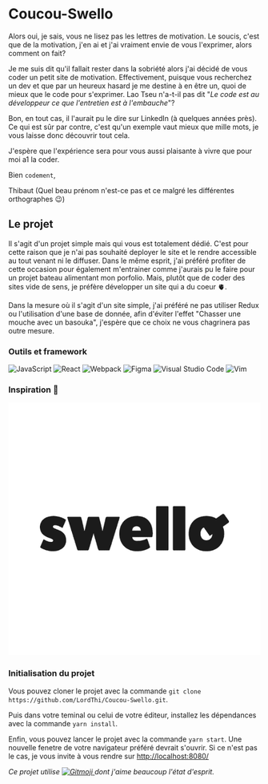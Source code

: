 # Coucou-Swello

Alors oui, je sais, vous ne lisez pas les lettres de motivation. Le soucis, c'est que de la motivation, j'en ai et j'ai vraiment envie de vous l'exprimer, alors comment on fait?

Je me suis dit qu'il fallait rester dans la sobriété alors j'ai décidé de vous coder un petit site de motivation. Effectivement, puisque vous recherchez un dev et que par un heureux hasard je me destine à en être un, quoi de mieux que le code pour s'exprimer.
Lao Tseu n'a-t-il pas dit "*Le code est au développeur ce que l'entretien est à l'embauche*"?

Bon, en tout cas, il l'aurait pu le dire sur LinkedIn (à quelques années près). Ce qui est sûr par contre, c'est qu'un exemple vaut mieux que mille mots, je vous laisse donc découvrir tout cela.

J'espère que l'expérience sera pour vous aussi plaisante à vivre que pour moi a1 la coder.

Bien `codement`,

Thibaut (Quel beau prénom n'est-ce pas et ce malgré les différentes orthographes 😉)

## Le projet

Il s'agit d'un projet simple mais qui vous est totalement dédié. C'est pour cette raison que je n'ai pas souhaité deployer le site et le rendre accessible au tout venant ni le diffuser. Dans le même esprit, j'ai préféré profiter de cette occasion pour également m'entrainer comme j'aurais pu le faire pour un projet bateau alimentant mon porfolio. Mais, plutôt que de coder des sites vide de sens, je préfère développer un site qui a du coeur 🫀.

Dans la mesure où il s'agit d'un site simple, j'ai préféré ne pas utiliser Redux ou l'utilisation d'une base de donnée, afin d'éviter l'effet "Chasser une mouche avec un basouka", j'espère que ce choix ne vous chagrinera pas outre mesure.

### Outils et framework

![JavaScript](https://img.shields.io/badge/javascript-%23323330.svg?style=for-the-badge&logo=javascript&logoColor=%23F7DF1E)
![React](https://img.shields.io/badge/react-%2320232a.svg?style=for-the-badge&logo=react&logoColor=%2361DAFB)
![Webpack](https://img.shields.io/badge/webpack-%238DD6F9.svg?style=for-the-badge&logo=webpack&logoColor=black)
![Figma](https://img.shields.io/badge/figma-%23F24E1E.svg?style=for-the-badge&logo=figma&logoColor=white)
![Visual Studio Code](https://img.shields.io/badge/Visual%20Studio%20Code-0078d7.svg?style=for-the-badge&logo=visual-studio-code&logoColor=white)
![Vim](https://img.shields.io/badge/VIM-%2311AB00.svg?style=for-the-badge&logo=vim&logoColor=white)

### Inspiration 💙

[![nom de l'image](/src/assets/img/swello-logo.png)](https://swello.com/fr/)

### Initialisation du projet

Vous pouvez cloner le projet avec la commande `git clone https://github.com/LordThi/Coucou-Swello.git`.

Puis dans votre teminal ou celui de votre éditeur, installez les dépendances avec la commande `yarn install`.

Enfin, vous pouvez lancer le projet avec la commande `yarn start`. Une nouvelle fenetre de votre navigateur préféré devrait s'ouvrir. Si ce n'est pas le cas, je vous invite à vous rendre sur <http://localhost:8080/>

*Ce projet utilise <a href="https://gitmoji.dev">
  <img
    src="https://img.shields.io/badge/gitmoji-%20😜%20😍-FFDD67.svg?style=flat-square"
    alt="Gitmoji"
  />
</a> dont j'aime beaucoup l'état d'esprit.*

